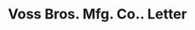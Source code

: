 ---
doi: 10.7916/D87Q09M7
date_other: '1925'
date_other_textual: '1925'
form: correspondence
genre:
- Letters (correspondence)
name:
- Voss Bros. Mfg. Co.
object_in_context_url: https://biggert.cul.columbia.edu/items/view/ave_biggert_01753
subject_hierarchical_geographic:
- Davenport, Iowa, United States
subject_name:
- Voss Bros. Mfg. Co.
title: Voss Bros. Mfg. Co.. Letter
sort_title: Voss Bros. Mfg. Co.. Letter
call_number: ave_biggert_01753
coordinates:
- 41.543055555555554,-90.59083333333332
pid: ave_biggert_01753
identifiers: ave_biggert_01753
thumbnail: https://derivativo-2.library.columbia.edu/iiif/2/ldpd:490840/full/!256,256/0/native.jpg
permalink: /biggert/ave_biggert_01753/
layout: iiif-image-page
---